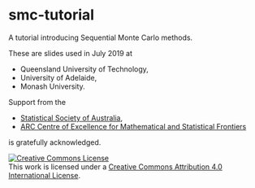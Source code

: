 # smc-tutorial

A tutorial introducing Sequential Monte Carlo methods.

These are slides used in July 2019 at

* Queensland University of Technology,
* University of Adelaide,
* Monash University.

Support from the

* [Statistical Society of Australia](https://www.statsoc.org.au/),
* [ARC Centre of Excellence for Mathematical and Statistical Frontiers](https://acems.org.au/home)

is gratefully acknowledged.

<a rel="license" href="http://creativecommons.org/licenses/by/4.0/"><img alt="Creative Commons License" style="border-width:0" src="https://i.creativecommons.org/l/by/4.0/88x31.png" /></a><br />This work is licensed under a <a rel="license" href="http://creativecommons.org/licenses/by/4.0/">Creative Commons Attribution 4.0 International License</a>.

